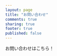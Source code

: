 ```yaml
---
layout: page
title: "お問い合わせ"
comments: true
sharing: true
footer: true
published: false
---
```


お問い合わせはこちら！